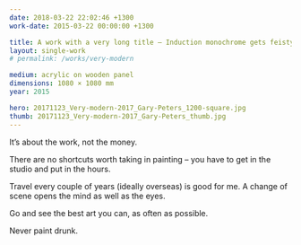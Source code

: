 ```yaml
---
date: 2018-03-22 22:02:46 +1300
work-date: 2015-03-22 00:00:00 +1300

title: A work with a very long title – Induction monochrome gets feisty after vodka and beer
layout: single-work
# permalink: /works/very-modern

medium: acrylic on wooden panel
dimensions: 1080 × 1080 mm
year: 2015

hero: 20171123_Very-modern-2017_Gary-Peters_1200-square.jpg
thumb: 20171123_Very-modern-2017_Gary-Peters_thumb.jpg
---
```


It’s about the work, not the money.

There are no shortcuts worth taking in painting – you have to get in the studio and put in the hours.

Travel every couple of years (ideally overseas) is good for me. A change of scene opens the mind as well as the eyes.

Go and see the best art you can, as often as possible.

Never paint drunk.
